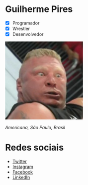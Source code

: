 # Guilherme Pires
- [x] Programador
- [x] Wrestler
- [x] Desenvolvedor

![Bork Lasers](bork.jpg)

*Americana, São Paulo, Brasil*

# Redes sociais

- [Twitter](https://twitter.com)
- [Instagram](https://instagram.com)
- [Facebook](https://facebook.com)
- [LinkedIn](https://linkedin.com)


